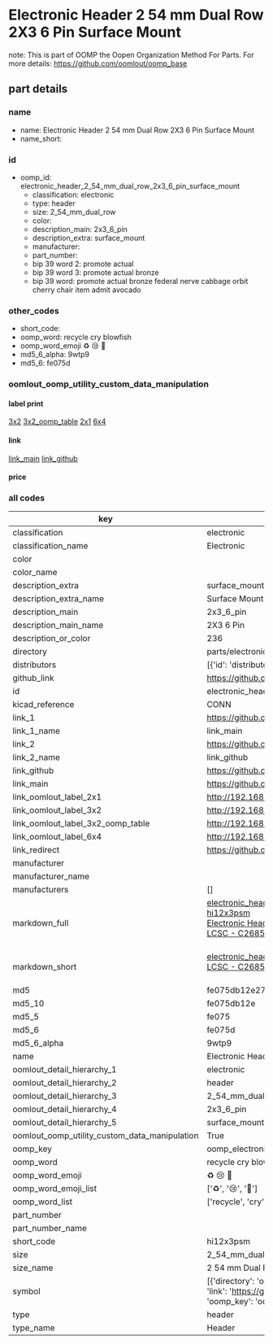 # Electronic Header 2 54 mm Dual Row 2X3 6 Pin Surface Mount  

note: This is part of OOMP the Oopen Organization Method For Parts. For more details: https://github.com/oomlout/oomp_base

##  part details
  







### name
* name: Electronic Header 2 54 mm Dual Row 2X3 6 Pin Surface Mount
* name_short: 
### id
* oomp_id: electronic_header_2_54_mm_dual_row_2x3_6_pin_surface_mount
  * classification: electronic
  * type: header
  * size: 2_54_mm_dual_row
  * color: 
  * description_main: 2x3_6_pin
  * description_extra: surface_mount
  * manufacturer: 
  * part_number: 
  * bip 39 word 2: promote actual
  * bip 39 word 3: promote actual bronze
  * bip 39 word: promote actual bronze federal nerve cabbage orbit cherry chair item admit avocado

### other_codes
* short_code: 
* oomp_word: recycle cry blowfish
* oomp_word_emoji :recycle: :cry: :blowfish:
* md5_6_alpha: 9wtp9
* md5_6: fe075d






### oomlout_oomp_utility_custom_data_manipulation
#### label print
[3x2](http://192.168.1.245:1112/?label=oomp%209wtp9)
[3x2_oomp_table](http://192.168.1.108:1112/?label=oomp%209wtp9)
[2x1](http://192.168.1.242:1112/?label=oomp%209wtp9)
[6x4](http://192.168.1.55:1112/?label=oomp%209wtp9)    

#### link

[link_main](https://github.com/oomlout/oomlout_oomp_version_1_messy/tree/main/parts/electronic_header_2_54_mm_dual_row_2x3_6_pin_surface_mount) [link_github](https://github.com/oomlout/oomlout_oomp_version_1_messy/tree/main/parts/electronic_header_2_54_mm_dual_row_2x3_6_pin_surface_mount)                             

#### price







### all codes 
| key | value |  
| --- | --- |  
| classification | electronic |  
| classification_name | Electronic |  
| color |  |  
| color_name |  |  
| description_extra | surface_mount |  
| description_extra_name | Surface Mount |  
| description_main | 2x3_6_pin |  
| description_main_name | 2X3 6 Pin |  
| description_or_color | 236 |  
| directory | parts/electronic_header_2_54_mm_dual_row_2x3_6_pin_surface_mount |  
| distributors | [{'id': 'distributor_lcsc', 'link': 'https://lcsc.com/product-detail/C2685180.html', 'name': 'LCSC', 'part_number': 'C2685180'}] |  
| github_link | https://github.com/oomlout/oomlout_oomp_part_src/tree/main/parts/electronic_header_2_54_mm_dual_row_2x3_6_pin_surface_mount |  
| id | electronic_header_2_54_mm_dual_row_2x3_6_pin_surface_mount |  
| kicad_reference | CONN |  
| link_1 | https://github.com/oomlout/oomlout_oomp_version_1_messy/tree/main/parts/electronic_header_2_54_mm_dual_row_2x3_6_pin_surface_mount |  
| link_1_name | link_main |  
| link_2 | https://github.com/oomlout/oomlout_oomp_version_1_messy/tree/main/parts/electronic_header_2_54_mm_dual_row_2x3_6_pin_surface_mount |  
| link_2_name | link_github |  
| link_github | https://github.com/oomlout/oomlout_oomp_version_1_messy/tree/main/parts/electronic_header_2_54_mm_dual_row_2x3_6_pin_surface_mount |  
| link_main | https://github.com/oomlout/oomlout_oomp_version_1_messy/tree/main/parts/electronic_header_2_54_mm_dual_row_2x3_6_pin_surface_mount |  
| link_oomlout_label_2x1 | http://192.168.1.242:1112/?label=oomp%209wtp9 |  
| link_oomlout_label_3x2 | http://192.168.1.245:1112/?label=oomp%209wtp9 |  
| link_oomlout_label_3x2_oomp_table | http://192.168.1.108:1112/?label=oomp%209wtp9 |  
| link_oomlout_label_6x4 | http://192.168.1.55:1112/?label=oomp%209wtp9 |  
| link_redirect | https://github.com/oomlout/oomlout_oomp_version_1_messy/tree/main/parts/electronic_header_2_54_mm_dual_row_2x3_6_pin_surface_mount |  
| manufacturer |  |  
| manufacturer_name |  |  
| manufacturers | [] |  
| markdown_full | [electronic_header_2_54_mm_dual_row_2x3_6_pin_surface_mount](none)<br>[hi12x3psm](none)<br>[Electronic Header 2 54 Mm Dual Row 2X3 6 Pin Surface Mount](none)<br>[LCSC - C2685180<br>](https://lcsc.com/product-detail/C2685180.html)<br> |  
| markdown_short | [electronic_header_2_54_mm_dual_row_2x3_6_pin_surface_mount](none)<br>[LCSC - C2685180<br>](https://lcsc.com/product-detail/C2685180.html)<br> |  
| md5 | fe075db12e27737c7eca35463940bd61 |  
| md5_10 | fe075db12e |  
| md5_5 | fe075 |  
| md5_6 | fe075d |  
| md5_6_alpha | 9wtp9 |  
| name | Electronic Header 2 54 mm Dual Row 2X3 6 Pin Surface Mount |  
| oomlout_detail_hierarchy_1 | electronic |  
| oomlout_detail_hierarchy_2 | header |  
| oomlout_detail_hierarchy_3 | 2_54_mm_dual_row |  
| oomlout_detail_hierarchy_4 | 2x3_6_pin |  
| oomlout_detail_hierarchy_5 | surface_mount |  
| oomlout_oomp_utility_custom_data_manipulation | True |  
| oomp_key | oomp_electronic_header_2_54_mm_dual_row_2x3_6_pin_surface_mount |  
| oomp_word | recycle cry blowfish |  
| oomp_word_emoji | :recycle: :cry: :blowfish: |  
| oomp_word_emoji_list | [':recycle:', ':cry:', ':blowfish:'] |  
| oomp_word_list | ['recycle', 'cry', 'blowfish'] |  
| part_number |  |  
| part_number_name |  |  
| short_code | hi12x3psm |  
| size | 2_54_mm_dual_row |  
| size_name | 2 54 mm Dual Row |  
| symbol | [{'directory': 'oomlout_oomp_symbol_bot/symbols/kicad_connector_generic_conn_02x03_odd_even//working/working.kicad_sym', 'index': 0, 'link': 'https://github.com/oomlout/oomlout_oomp_symbol_bot/tree/main/symbols/kicad_connector_generic_conn_02x03_odd_even', 'oomp_key': 'oomp_kicad_connector_generic_conn_02x03_odd_even'}] |  
| type | header |  
| type_name | Header |  
